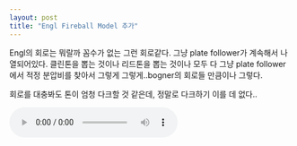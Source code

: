 ```yaml
---
layout: post
title: "Engl Fireball Model 추가"
---
```



Engl의 회로는 뭐랄까 꼼수가 없는 그런 회로같다. 그냥 plate follower가 계속해서 나열되어있다. 클린톤을 뽑는 것이나 리드톤을 뽑는 것이나 모두 다 그냥 plate follower에서 적정 분압비를 찾아서 그렇게 그렇게..bogner의 회로들 만큼이나 그렇다. 




회로를 대충봐도 톤이 엄청 다크할 것 같은데, 정말로 다크하기 이를 데 없다..




<audio src="/assets/images/66800cee440608238a3eaf953740eb6b.mp3" controls preload></audio>









